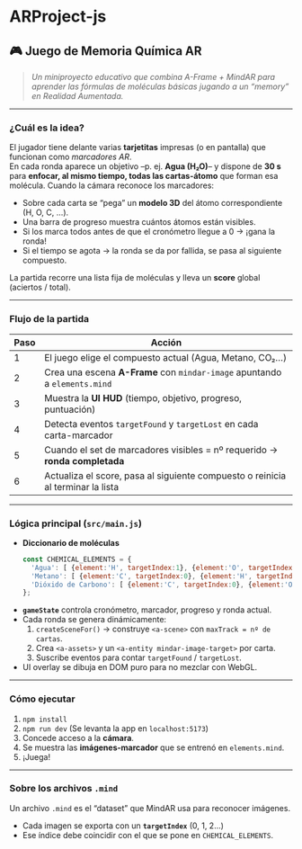 # ARProject-js
## 🎮 Juego de **Memoria Química AR**  

> _Un miniproyecto educativo que combina A-Frame + MindAR para aprender las fórmulas de moléculas básicas jugando a un “memory” en Realidad Aumentada._

---

### ¿Cuál es la idea?
El jugador tiene delante varias **tarjetitas** impresas (o en pantalla) que funcionan como _marcadores AR_.  
En cada ronda aparece un objetivo –p. ej. **Agua (H₂O)**– y dispone de **30 s** para **enfocar, al mismo tiempo, todas las cartas-átomo** que forman esa molécula. Cuando la cámara reconoce los marcadores:

* Sobre cada carta se “pega” un **modelo 3D** del átomo correspondiente (H, O, C, …).
* Una barra de progreso muestra cuántos átomos están visibles.
* Si los marca todos antes de que el cronómetro llegue a 0 → ¡gana la ronda!
* Si el tiempo se agota → la ronda se da por fallida, se pasa al siguiente compuesto.

La partida recorre una lista fija de moléculas y lleva un **score** global (aciertos / total).

---

### Flujo de la partida  

| Paso | Acción |
|------|--------|
| 1 | El juego elige el compuesto actual (Agua, Metano, CO₂…) |
| 2 | Crea una escena **A-Frame** con `mindar-image` apuntando a `elements.mind` |
| 3 | Muestra la **UI HUD** (tiempo, objetivo, progreso, puntuación) |
| 4 | Detecta eventos `targetFound` y `targetLost` en cada carta-marcador |
| 5 | Cuando el set de marcadores visibles = nº requerido → **ronda completada** |
| 6 | Actualiza el score, pasa al siguiente compuesto o reinicia al terminar la lista |

---

### Lógica principal (`src/main.js`)

* **Diccionario de moléculas**  
  ```js
  const CHEMICAL_ELEMENTS = {
    'Agua': [ {element:'H', targetIndex:1}, {element:'O', targetIndex:2} ],
    'Metano': [ {element:'C', targetIndex:0}, {element:'H', targetIndex:1} ],
    'Dióxido de Carbono': [ {element:'C', targetIndex:0}, {element:'O', targetIndex:2} ]
  };
  ```
* **`gameState`** controla cronómetro, marcador, progreso y ronda actual.  
* Cada ronda se genera dinámicamente:
  1. `createSceneFor()` → construye `<a-scene>` con `maxTrack = nº de cartas`.
  2. Crea `<a-assets>` y un `<a-entity mindar-image-target>` por carta.
  3. Suscribe eventos para contar `targetFound` / `targetLost`.
* UI overlay se dibuja en DOM puro para no mezclar con WebGL.

---

### Cómo ejecutar

1. `npm install`
2. `npm run dev` (Se levanta la app en `localhost:5173`)
3. Concede acceso a la **cámara**.
4. Se muestra las **imágenes-marcador** que se entrenó en `elements.mind`.
5. ¡Juega!

---

### Sobre los **archivos `.mind`**  
Un archivo `.mind` es el “dataset” que MindAR usa para reconocer imágenes.  
* Cada imagen se exporta con un **`targetIndex`** (0, 1, 2…)  
* Ese índice debe coincidir con el que se pone en `CHEMICAL_ELEMENTS`.  

